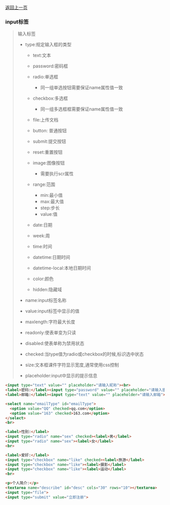 [返回上一页](/README.md)

### input标签

> 输入标签
>
> - type:规定输入框的类型
>
>   - text:文本
>   - password:密码框
>   - radio:单选框
>     - 同一组单选按钮需要保证name属性值一致
>   - checkbox:多选框
>     - 同一组多选框框需要保证name属性值一致
>   - file:上传文档
>   - button: 普通按钮
>   - submit:提交按钮
>   - reset:重置按钮
>   - image:图像按钮
>     - 需要执行scr属性
>   - range:范围
>     - min:最小值
>     - max:最大值
>     - step:步长
>     - value:值
>   - date:日期
>   - week:周
>   - time:时间
>   - datetime:日期时间
>   - datetime-local:本地日期时间
>   - color:颜色
>
>   - hidden:隐藏域
>
> - name:input标签名称
>
> - value:input标签中显示的值
>
> - maxlength:字符最大长度
>
> - readonly:使表单变为只读
>
> - disabled:使表单称为禁用状态
>
> - checked:当type值为radio或checkbox的时候,标识选中状态
>
> - size:文本框课件字符显示宽度,通常使用css控制
>
> - placeholder:input中显示的提示信息

```html
<input type="text" value="" placeholder="请输入昵称"><br>
<label>密码:</label><input type="password" value="" placeholder="请输入密码"><br>
<label>邮箱:</label><input type="text" value="" placeholder="请输入邮箱">

<select name="emailType" id="emailType">
  <option value="QQ" checked>qq.com</option>
  <option value="163" checked>163.com</option>
</select>
<br>

<label>性别:</label>
<input type="radio" name="sex" checked><label>男</label>
<input type="radio" name="sex"><label>女</label>
<br>

<label>爱好:</label>
<input type="checkbox" name="like" checked><label>旅游</label>
<input type="checkbox" name="like"><label>摄影</label>
<input type="checkbox" name="like"><label>运动</label>
<br>

<p>个人简介:</p>
<textarea name="describe" id="desc" cols="30" rows="10"></textarea>
<input type="file">
<input type="submit" value="立即注册">
```

